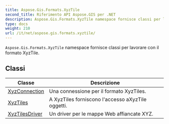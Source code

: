 ```yaml
---
title: Aspose.Gis.Formats.XyzTile
second_title: Riferimento API Aspose.GIS per .NET
description: Aspose.Gis.Formats.XyzTile namespace fornisce classi per lavorare con il formato XyzTile.
type: docs
weight: 210
url: /it/net/aspose.gis.formats.xyztile/
---
```

`Aspose.Gis.Formats.XyzTile` namespace fornisce classi per lavorare con il formato XyzTile.

## Classi

| Classe | Descrizione |
| --- | --- |
| [XyzConnection](./xyzconnection/) | Una connessione per il formato XyzTiles. |
| [XyzTiles](./xyztiles/) | A XyzTiles forniscono l'accesso aXyzTile oggetti. |
| [XyzTilesDriver](./xyztilesdriver/) | Un driver per le mappe Web affiancate XYZ. |


